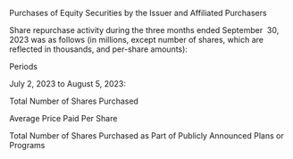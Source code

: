 Purchases of Equity Securities by the Issuer and Affiliated Purchasers

Share  repurchase  activity  during  the  three  months  ended  September  30,  2023  was  as  follows  (in  millions,  except  number  of
shares, which are reflected in thousands, and per-share amounts):

Periods

July 2, 2023 to August 5, 2023:

Total Number
of Shares
Purchased

Average
Price
Paid Per
Share

Total Number
of Shares
Purchased as
Part of Publicly
Announced
Plans or
Programs